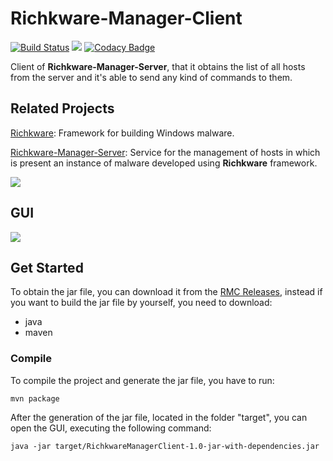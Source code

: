 # Richkware-Manager-Client

[![Build Status](https://travis-ci.org/richkmeli/Richkware-Manager-Client.svg?branch=master)](https://travis-ci.org/richkmeli/Richkware-Manager-Client)
[![](https://jitpack.io/v/richkmeli/Richkware-Manager-Client.svg)](https://jitpack.io/#richkmeli/Richkware-Manager-Client)
[![Codacy Badge](https://api.codacy.com/project/badge/Grade/941c900cff06436ab420754cd5bfa26b)](https://app.codacy.com/app/richkmeli/Richkware-Manager-Client?utm_source=github.com&utm_medium=referral&utm_content=richkmeli/Richkware-Manager-Client&utm_campaign=Badge_Grade_Dashboard)

Client of **Richkware-Manager-Server**, that it obtains the list of all hosts from the server and it's able to send any kind of commands to them.

## Related Projects

[Richkware](https://github.com/richkmeli/Richkware): Framework for building Windows malware.

[Richkware-Manager-Server](https://github.com/richkmeli/Richkware-Manager-Server): Service for the management of hosts in which is present an instance of malware developed using **Richkware** framework.

![](http://richk.altervista.org/RichkwareDiagram.svg)

## GUI

![](http://richk.altervista.org/rmc.png)

## Get Started

To obtain the jar file, you can download it from the [RMC Releases](https://github.com/richkmeli/Richkware-Manager-Client/releases), instead if you want to build the jar file by yourself, you need to download:

-   java
-   maven

### Compile

To compile the project and generate the jar file, you have to run:

    mvn package
    
After the generation of the jar file, located in the folder "target", you can open the GUI, executing the following command:

    java -jar target/RichkwareManagerClient-1.0-jar-with-dependencies.jar
